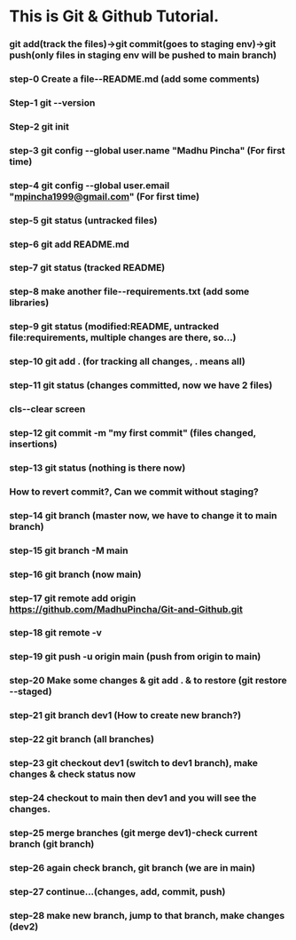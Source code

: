 # This is Git & Github Tutorial.
### git add(track the files)->git commit(goes to staging env)->git push(only files in staging env will be pushed to main branch)
### step-0 Create a file--README.md (add some comments)
### Step-1 git --version
### Step-2 git init
### step-3 git config --global user.name "Madhu Pincha" (For first time)
### step-4 git config --global user.email "mpincha1999@gmail.com" (For first time)
### step-5 git status (untracked files)
### step-6 git add README.md
### step-7 git status (tracked README)
### step-8 make another file--requirements.txt (add some libraries)
### step-9 git status (modified:README, untracked file:requirements, multiple changes are there, so...)
### step-10 git add . (for tracking all changes, . means all)
### step-11 git status (changes committed, now we have 2 files)
### cls--clear screen
### step-12 git commit -m "my first commit" (files changed, insertions)
### step-13 git status (nothing is there now)
### How to revert commit?, Can we commit without staging?
### step-14 git branch (master now, we have to change it to main branch)
### step-15 git branch -M main
### step-16 git branch (now main)
### step-17 git remote add origin https://github.com/MadhuPincha/Git-and-Github.git
### step-18 git remote -v
### step-19 git push -u origin main (push from origin to main)
### step-20 Make some changes & git add . & to restore (git restore --staged)

### step-21 git branch dev1 (How to create new branch?)
### step-22 git branch (all branches)
### step-23 git checkout dev1 (switch to dev1 branch), make changes & check status now
### step-24 checkout to main then dev1 and you will see the changes.
### step-25 merge branches (git merge dev1)-check current branch (git branch)
### step-26 again check branch, git branch (we are in main)
### step-27 continue...(changes, add, commit, push)
### step-28 make new branch, jump to that branch, make changes (dev2)

